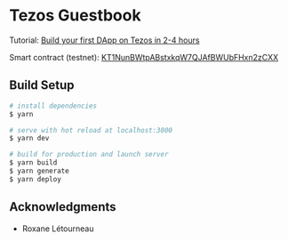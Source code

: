 # Tezos Guestbook

Tutorial: [Build your first DApp on Tezos in 2-4 hours](https://styts.com/your-first-tezos-dapp)  

Smart contract (testnet): [KT1NunBWtpABstxkqW7QJAfBWUbFHxn2zCXX](https://better-call.dev/edo2net/KT1NunBWtpABstxkqW7QJAfBWUbFHxn2zCXX/operations)

## Build Setup

```bash
# install dependencies
$ yarn

# serve with hot reload at localhost:3000
$ yarn dev

# build for production and launch server
$ yarn build
$ yarn generate
$ yarn deploy
```

## Acknowledgments
- Roxane Létourneau
